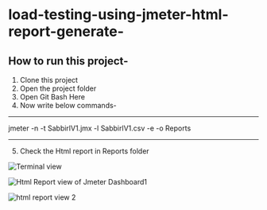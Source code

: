 # load-testing-using-jmeter-html-report-generate-
## How to run this project-

1. Clone this project
2. Open the project folder
3. Open Git Bash Here
4. Now write below commands-
---

jmeter -n -t SabbirlV1.jmx -l SabbirlV1.csv -e -o Reports

---


5. Check the Html report in Reports folder 




![Terminal view](https://user-images.githubusercontent.com/50478815/167467092-3e139269-41b9-4827-95ca-cbf64138f3bb.PNG)

![Html Report view of Jmeter Dashboard1](https://user-images.githubusercontent.com/50478815/167467133-6654dc2f-0db7-42d4-b03e-283dfca6b1a5.PNG)

![html report view 2](https://user-images.githubusercontent.com/50478815/167467166-d7398bfe-9d1a-4cff-92a1-4c5b5534c059.PNG)
